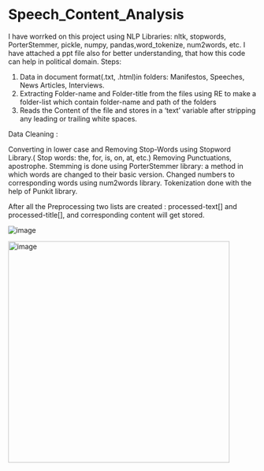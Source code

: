 # Speech_Content_Analysis 

I have worrked on this project using NLP Libraries: nltk, stopwords, PorterStemmer, pickle, numpy, pandas,word_tokenize, num2words, etc.
I have attached a ppt file also for better understanding, that  how this code can help in political domain.
Steps:
1. Data in document format(.txt, .html)in folders: Manifestos, Speeches, News Articles, Interviews.
2. Extracting Folder-name and Folder-title from the files using RE to make a folder-list which contain folder-name and path of the folders   
3. Reads the Content of the file and stores in a ‘text’ variable after  stripping any leading or trailing white spaces.


Data Cleaning :

Converting in lower case and Removing Stop-Words using Stopword Library.( Stop words: the, for, is, on, at, etc.)
Removing Punctuations, apostrophe.
Stemming is done using PorterStemmer library: a method in which words are changed to their basic version.
Changed numbers to corresponding words using num2words library.
Tokenization done with the help of Punkit library.

After all the Preprocessing two lists are created :  processed-text[] and processed-title[], and corresponding content will get stored.
               
![image](https://github.com/jeniferr24/Speech_Content_Analysis/assets/89457990/0d97b65e-37de-4d47-a3a3-2672470fc50a)


<img width="449" alt="image" src="https://github.com/jeniferr24/Speech_Content_Analysis/assets/89457990/f80516cc-6de1-402b-948f-76c579470261">

